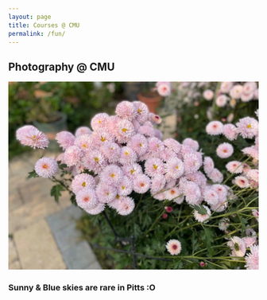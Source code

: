 ```yaml
---
layout: page
title: Courses @ CMU
permalink: /fun/
---
```


## Photography @ CMU

<!-- {% include image.html url="/images/photography/IMG_0567.heic" description="The Church behind Tepper" %}

{% include image.html url="/images/photography/IMG_2564.heic" description="Raspberries at Neville Apartment" %}

{% include image.html url="/images/photography/IMG_7458.heic" description="Autumn Red" %} -->

<!-- {% include image.html url="/images/photography/IMG_8246.jpg" description="The Colorful" %}
&nbsp; -->

![alt text](/images/photography/IMG_8246.jpg)

<!-- {% include image.html url="/images/photography/IMG_7937.heic" description="Color" %}

{% include image.html url="/images/photography/IMG_0481.heic" description="Backstreet" %}

{% include image.html url="/images/photography/IMG_2647.heic" description="Christmas in Point State Park" %} -->

### Sunny & Blue skies are rare in Pitts :O